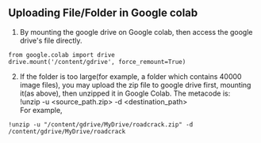 ## Uploading File/Folder in Google colab

1. By mounting the google drive on Google colab, then access the google drive's file directly.<br>
```
from google.colab import drive 
drive.mount('/content/gdrive', force_remount=True)
```
2. If the folder is too large(for example, a folder which contains 40000 image files), you may upload the zip file to google drive first, mounting it(as above), then unzipped it in Google Colab. The metacode is:<br>
!unzip -u <source_path.zip> -d <destination_path> <br>
For example,
```
!unzip -u "/content/gdrive/MyDrive/roadcrack.zip" -d /content/gdrive/MyDrive/roadcrack
```
